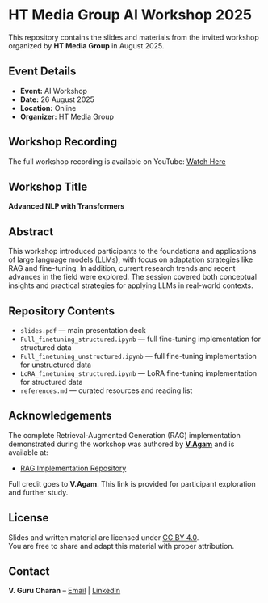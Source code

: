 # HT Media Group AI Workshop 2025

This repository contains the slides and materials from the invited workshop organized by **HT Media Group** in August 2025.  

## Event Details
- **Event:** AI Workshop  
- **Date:** 26 August 2025  
- **Location:** Online  
- **Organizer:** HT Media Group  

## Workshop Recording
The full workshop recording is available on YouTube: [Watch Here](https://www.youtube.com/watch?v=9WVtUDDcAXw)

## Workshop Title
**Advanced NLP with Transformers**  

## Abstract
This workshop introduced participants to the foundations and applications of large language models (LLMs), with focus on adaptation strategies like RAG and fine-tuning. In addition, current research trends and recent advances in the field were explored. The session covered both conceptual insights and practical strategies for applying LLMs in real-world contexts.  

## Repository Contents
- `slides.pdf` — main presentation deck
- `Full_finetuning_structured.ipynb` — full fine-tuning implementation for structured data
- `Full_finetuning_unstructured.ipynb` — full fine-tuning implementation for unstructured data
- `LoRA_finetuning_structured.ipynb` — LoRA fine-tuning implementation for structured data  
- `references.md` — curated resources and reading list

## Acknowledgements
The complete Retrieval-Augmented Generation (RAG) implementation demonstrated during the workshop was authored by **[V.Agam](https://github.com/v-agam)** and is available at:
- [RAG Implementation Repository](https://github.com/v-agam/agro_homeopathy_app)

Full credit goes to **V.Agam**. This link is provided for participant exploration and further study.


## License
Slides and written material are licensed under [CC BY 4.0](https://creativecommons.org/licenses/by/4.0/).  
You are free to share and adapt this material with proper attribution.  

## Contact
**V. Guru Charan** – [Email](mailto:vgc@pm.me) | [LinkedIn](https://www.linkedin.com/in/vgurucharan)


